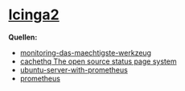 # [Icinga2](../icinga2)

**Quellen:**
* [monitoring-das-maechtigste-werkzeug](https://www.informatik-aktuell.de/entwicklung/methoden/monitoring-das-maechtigste-werkzeug-fuer-cloud-microservices-und-business.html)
* [cachethq The open source status page system](https://cachethq.io/)
* [ubuntu-server-with-prometheus](https://www.howtoforge.com/tutorial/monitor-ubuntu-server-with-prometheus/)
* [prometheus](../prometheus)